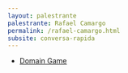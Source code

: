 ```yaml
---
layout: palestrante
palestrante: Rafael Camargo
permalink: /rafael-camargo.html
subsite: conversa-rapida
---
```


* [Domain Game](/conversa-rapida/rafael-camargo-domain-game)
